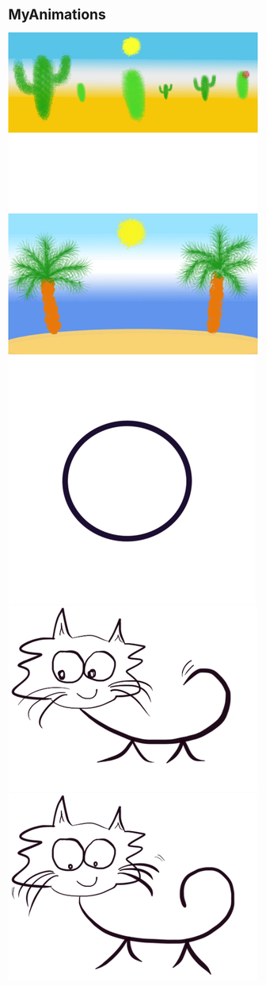 # MyAnimations
<img src="GIFs/Desert Sun.gif"> <br/>
<img src="GIFs/Hi there.gif"> <br/>
<img src="GIFs/Beach Sun Waves.gif"> <br/>
<img src="GIFs/CircleFlower.gif"> <br/>
<img src="GIFs/Tail-Wag.gif"> <br/>
<img src="GIFs/Whirscers.gif">
